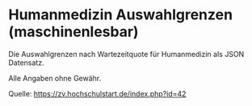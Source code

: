 # Humanmedizin Auswahlgrenzen (maschinenlesbar)

Die Auswahlgrenzen nach Wartezeitquote für Humanmedizin als JSON Datensatz.

Alle Angaben ohne Gewähr.

Quelle: https://zv.hochschulstart.de/index.php?id=42
